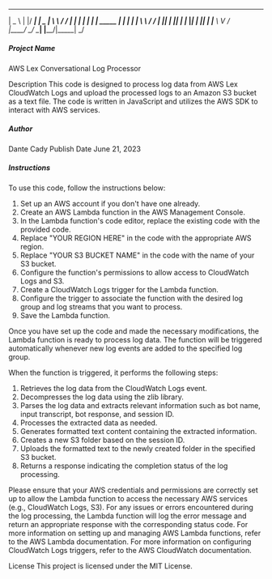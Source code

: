 
 ____      _  ____           ____  _______     __
|  _ \    | |/ ___|         |  _ \| ____\ \   / /
| | | |_  | | |      _____  | | | |  _|  \ \ / / 
| |_| | |_| | |___  |_____| | |_| | |___  \ V /  
|____/ \___/ \____|         |____/|_____|  \_/  

##### Project Name
AWS Lex Conversational Log Processor

Description
This code is designed to process log data from AWS Lex CloudWatch Logs and upload the processed logs to an Amazon S3 bucket as a text file. The code is written in JavaScript and utilizes the AWS SDK to interact with AWS services.

##### Author

Dante Cady
Publish Date
June 21, 2023

##### Instructions

To use this code, follow the instructions below:
1.	Set up an AWS account if you don't have one already.
2.	Create an AWS Lambda function in the AWS Management Console.
3.	In the Lambda function's code editor, replace the existing code with the provided code.
4.	Replace "YOUR REGION HERE" in the code with the appropriate AWS region.
5.	Replace "YOUR S3 BUCKET NAME" in the code with the name of your S3 bucket.
6.	Configure the function's permissions to allow access to CloudWatch Logs and S3.
7.	Create a CloudWatch Logs trigger for the Lambda function.
8.	Configure the trigger to associate the function with the desired log group and log streams that you want to process.
9.	Save the Lambda function.
    
Once you have set up the code and made the necessary modifications, the Lambda function is ready to process log data. The function will be triggered automatically whenever new log events are added to the specified log group.

When the function is triggered, it performs the following steps:
1.	Retrieves the log data from the CloudWatch Logs event.
2.	Decompresses the log data using the zlib library.
3.	Parses the log data and extracts relevant information such as bot name, input transcript, bot response, and session ID.
4.	Processes the extracted data as needed.
5.	Generates formatted text content containing the extracted information.
6.	Creates a new S3 folder based on the session ID.
7.	Uploads the formatted text to the newly created folder in the specified S3 bucket.
8.	Returns a response indicating the completion status of the log processing.
   
Please ensure that your AWS credentials and permissions are correctly set up to allow the Lambda function to access the necessary AWS services (e.g., CloudWatch Logs, S3).
For any issues or errors encountered during the log processing, the Lambda function will log the error message and return an appropriate response with the corresponding status code.
For more information on setting up and managing AWS Lambda functions, refer to the AWS Lambda documentation.
For more information on configuring CloudWatch Logs triggers, refer to the AWS CloudWatch documentation.

License
This project is licensed under the MIT License.

